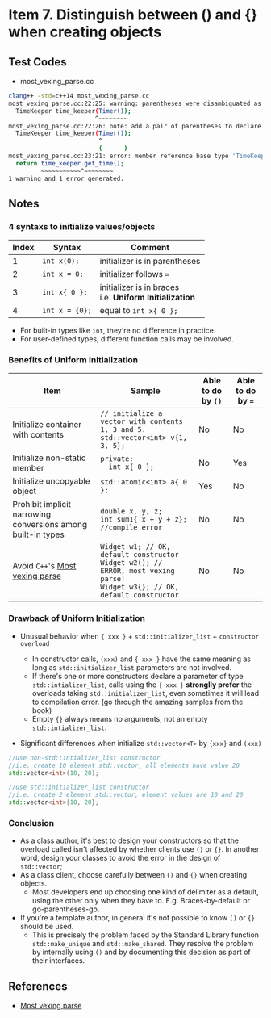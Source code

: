 # Item 7. Distinguish between () and {} when creating objects

## Test Codes

- most_vexing_parse.cc
```bash
clang++ -std=c++14 most_vexing_parse.cc
most_vexing_parse.cc:22:25: warning: parentheses were disambiguated as a function declaration [-Wvexing-parse]
  TimeKeeper time_keeper(Timer());
                        ^~~~~~~~~
most_vexing_parse.cc:22:26: note: add a pair of parentheses to declare a variable
  TimeKeeper time_keeper(Timer());
                         ^
                         (      )
most_vexing_parse.cc:23:21: error: member reference base type 'TimeKeeper (Timer (*)())' is not a structure or union
  return time_keeper.get_time();
         ~~~~~~~~~~~^~~~~~~~~
1 warning and 1 error generated.
```

## Notes 

### 4 syntaxs to initialize values/objects

| Index | Syntax | Comment | 
|-------|-------|---------|
|1|`int x(0);`|initializer is in parentheses|
|2|`int x = 0;`|initializer follows `=`|
|3|`int x{ 0 };`|initializer is in braces <br>i.e. **Uniform Initialization**|
|4|`int x = {0};`|equal to `int x{ 0 };`|

- For built-in types like `int`, they're no difference in practice.    
- For user-defined types, different function calls may be involved.    

### Benefits of **Uniform Initialization**

| Item | Sample | Able to do by `()` | Able to do by `=` | 
|------|--------|----------------|---------------|
|Initialize container with contents | `// initialize a vector with contents 1, 3 and 5.`<br>`std::vector<int> v{1, 3, 5}; ` | No | No |
|Initialize non-static member | `private:`<br>`  int x{ 0 };` | No | Yes |
|Initialize uncopyable object | `std::atomic<int> a{ 0 };` | Yes | No |
|Prohibit implicit narrowing conversions among built-in types | `double x, y, z;` <br>`int sum1{ x + y + z}; //compile error` | No | No |
|Avoid `C++`'s [Most vexing parse](https://en.wikipedia.org/wiki/Most_vexing_parse)|`Widget w1; // OK, default constructor`<br>`Widget w2(); // ERROR, most vexing parse!`<br>`Widget w3{}; // OK, default constructor` |No| No|

### Drawback of **Uniform Initialization**

- Unusual behavior when `{ xxx }` + `std::initializer_list` + `constructor overload`
  - In constructor calls, `(xxx)` and `{ xxx }` have the same meaning as long as `std::initializer_list` parameters are not involved.    
  - If there's one or more constructors declare a parameter of type `std::intializer_list`, calls using the `{ xxx }` **stronglly prefer** the overloads taking `std::initializer_list`, even sometimes it will lead to compilation error. (go through the amazing samples from the book) 
  - Empty `{}` always means no arguments, not an empty `std::intializer_list`.     

- Significant differences when initialize `std::vector<T>` by `{xxx}` and `(xxx)`

```c++
//use non-std::intializer_list constructor
//i.e. create 10 element std::vector, all elements have value 20
std::vector<int>(10, 20);   

//use std::initializer_list constructor
//i.e. create 2 element std::vector, element values are 10 and 20
std::vector<int>{10, 20};
```

### Conclusion
- As a class author, it's best to design your constructors so that the overload called isn't affected by whether clients use `()` or `{}`. In another word, design your classes to avoid the error in the design of `std::vector`;
- As a class client, choose carefully between `()` and `{}` when creating objects.   
    - Most developers end up choosing one kind of delimiter as a default, using the other only when they have to. E.g. Braces-by-default or go-parentheses-go.     
- If you're a template author, in general it's not possible to know `()` or `{}` should be used.
    - This is precisely the problem faced by the Standard Library function `std::make_unique` and `std::make_shared`. They resolve the problem by internally using `()` and by documenting this decision as part of their interfaces.    

## References
- [Most vexing parse](https://en.wikipedia.org/wiki/Most_vexing_parse)
